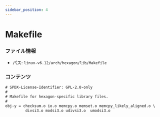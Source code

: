 ```yaml
---
sidebar_position: 4
---
```

# Makefile

### ファイル情報

- パス: `linux-v6.12/arch/hexagon/lib/Makefile`

### コンテンツ

```txt
# SPDX-License-Identifier: GPL-2.0-only
#
# Makefile for hexagon-specific library files.
#
obj-y = checksum.o io.o memcpy.o memset.o memcpy_likely_aligned.o \
         divsi3.o modsi3.o udivsi3.o  umodsi3.o

```
